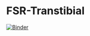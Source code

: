 # FSR-Transtibial
 [![Binder](https://mybinder.org/badge_logo.svg)](https://mybinder.org/v2/gh/Muhamadamani/FSR-Transtibial/main?filepath=FSR-Trans.ipynb)
